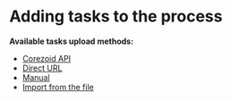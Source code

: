 # Adding tasks to the process
  
**Available tasks upload methods:**
  
* [Corezoid API](../../api/v1/upload-modify.md)
* [Direct URL](direct_url.md)
* [Manual](new_task.md)
* [Import from the file](import_from_csv.md)


